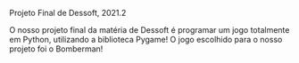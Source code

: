 Projeto Final de Dessoft, 2021.2

O nosso projeto final da matéria de Dessoft é programar um jogo totalmente em Python, utilizando a biblioteca Pygame!
O jogo escolhido para o nosso projeto foi o Bomberman!
